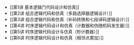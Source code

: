 - [[第1讲 基本逻辑门代码设计和仿真]]
- [[第2讲 组合逻辑代码和仿真（多路选择器逻辑设计）]]
- [[第3讲 组合逻辑代码和仿真（补码转换和七段译码逻辑设计）]]
- [[第4讲 时序逻辑代码设计和仿真（计数器和伪随机码发生器）]]
- [[第5讲 时序逻辑代码设计与仿真（秒计数器）]]
- [[第6讲 时序逻辑代码设计和仿真（相邻点累加）]]